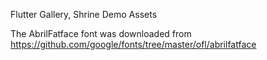 Flutter Gallery, Shrine Demo Assets

The AbrilFatface font was downloaded from https://github.com/google/fonts/tree/master/ofl/abrilfatface

